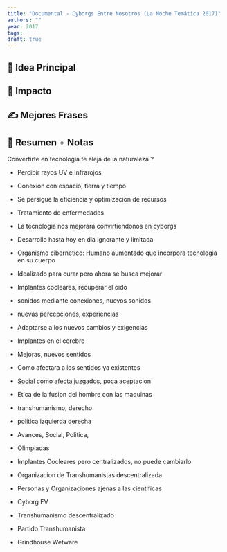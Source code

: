 ```yaml
---
title: "Documental - Cyborgs Entre Nosotros (La Noche Temática 2017)"
authors: ""
year: 2017
tags: 
draft: true
---
```

## 🌱 Idea Principal

## 🌌 Impacto

## ✍ Mejores Frases

## 📔 Resumen + Notas
Convertirte en tecnologia te aleja de la naturaleza ?
- Percibir rayos UV e Infrarojos
- Conexion con espacio, tierra y tiempo
- Se persigue la eficiencia y optimizacion de recursos
- Tratamiento de enfermedades
- La tecnologia nos mejorara convirtiendonos en cyborgs
- Desarrollo hasta hoy en dia ignorante y limitada
- Organismo cibernetico: Humano aumentado que incorpora tecnologia en su cuerpo
- Idealizado para curar pero ahora se busca mejorar
- Implantes cocleares, recuperar el oido
- sonidos mediante conexiones, nuevos sonidos
- nuevas percepciones, experiencias
- Adaptarse a los nuevos cambios y exigencias
- Implantes en el cerebro
- Mejoras, nuevos sentidos
- Como afectara a los sentidos ya existentes
- Social como afecta juzgados, poca aceptacion
- Etica de la fusion del hombre con las maquinas
- transhumanismo, derecho
- politica izquierda derecha
- Avances, Social, Politica, 


- Olimpiadas
- Implantes Cocleares pero centralizados, no puede cambiarlo
- Organizacion de Transhumanistas descentralizada
- Personas y Organizaciones ajenas a las cientificas
- Cyborg EV
- Transhumanismo descentralizado
- Partido Transhumanista
- Grindhouse Wetware
